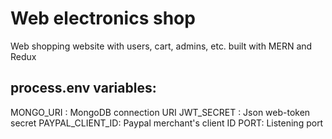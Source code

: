 # Web electronics shop 
Web shopping website with users, cart, admins, etc. built with MERN and Redux

## process.env variables:

 MONGO_URI : MongoDB connection URI
 JWT_SECRET : Json web-token secret
 PAYPAL_CLIENT_ID: Paypal merchant's client ID
 PORT: Listening port
